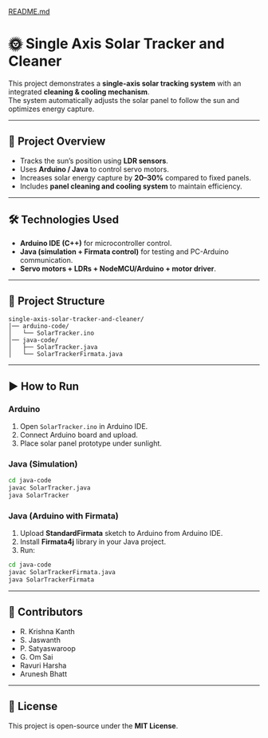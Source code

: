 [README.md](https://github.com/user-attachments/files/22125646/README.md)
# 🌞 Single Axis Solar Tracker and Cleaner

This project demonstrates a **single-axis solar tracking system** with an integrated **cleaning & cooling mechanism**.  
The system automatically adjusts the solar panel to follow the sun and optimizes energy capture.

---

## 📌 Project Overview
- Tracks the sun’s position using **LDR sensors**.  
- Uses **Arduino / Java** to control servo motors.  
- Increases solar energy capture by **20–30%** compared to fixed panels.  
- Includes **panel cleaning and cooling system** to maintain efficiency.  

---

## 🛠️ Technologies Used
- **Arduino IDE (C++)** for microcontroller control.  
- **Java (simulation + Firmata control)** for testing and PC-Arduino communication.  
- **Servo motors + LDRs + NodeMCU/Arduino + motor driver**.  

---

## 📂 Project Structure
```
single-axis-solar-tracker-and-cleaner/
│── arduino-code/
│   └── SolarTracker.ino
│── java-code/
│   ├── SolarTracker.java
│   └── SolarTrackerFirmata.java
```

---

## ▶️ How to Run
### Arduino
1. Open `SolarTracker.ino` in Arduino IDE.  
2. Connect Arduino board and upload.  
3. Place solar panel prototype under sunlight.  

### Java (Simulation)
```bash
cd java-code
javac SolarTracker.java
java SolarTracker
```

### Java (Arduino with Firmata)
1. Upload **StandardFirmata** sketch to Arduino from Arduino IDE.  
2. Install **Firmata4j** library in your Java project.  
3. Run:
```bash
cd java-code
javac SolarTrackerFirmata.java
java SolarTrackerFirmata
```

---

## 👥 Contributors
- R. Krishna Kanth  
- S. Jaswanth  
- P. Satyaswaroop  
- G. Om Sai  
- Ravuri Harsha  
- Arunesh Bhatt  

---

## 📜 License
This project is open-source under the **MIT License**.
